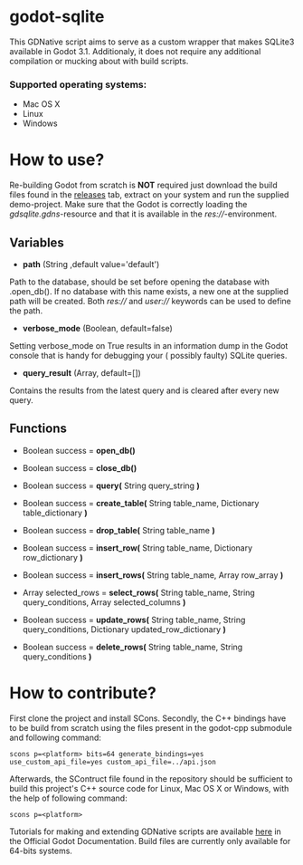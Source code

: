# godot-sqlite

This GDNative script aims to serve as a custom wrapper that makes SQLite3 available in Godot 3.1. Additionaly, it 
does not require any additional compilation or mucking about with build scripts.

### Supported operating systems:
- Mac OS X
- Linux
- Windows

# How to use?

Re-building Godot from scratch is **NOT** required just download the build files found in the [releases](https://github.com/2shady4u/godot-sqlite/releases) tab, extract on your system and run the supplied demo-project. Make sure that the Godot is correctly loading the *gdsqlite.gdns*-resource and that it is available in the *res://*-environment.

## Variables

- **path** (String ,default value='default')

Path to the database, should be set before opening the database with .open_db(). If no database with this name exists, a new one at the supplied path will be created. Both *res://* and *user://* keywords can be used to define the path.

- **verbose_mode** (Boolean, default=false)

Setting verbose_mode on True results in an information dump in the Godot console that is handy for debugging your ( possibly faulty) SQLite queries.

- **query_result** (Array, default=[])

Contains the results from the latest query and is cleared after every new query.

## Functions

- Boolean success = **open_db()**

- Boolean success = **close_db()**

- Boolean success = **query(** String query_string **)**

- Boolean success = **create_table(** String table_name, Dictionary table_dictionary **)**

- Boolean success = **drop_table(** String table_name **)**

- Boolean success = **insert_row(** String table_name, Dictionary row_dictionary **)**

- Boolean success = **insert_rows(** String table_name, Array row_array **)**

- Array selected_rows = **select_rows(** String table_name, String query_conditions, Array selected_columns **)**

- Boolean success = **update_rows(** String table_name, String query_conditions, Dictionary updated_row_dictionary **)**

- Boolean success = **delete_rows(** String table_name, String query_conditions **)**

# How to contribute?

First clone the project and install SCons. Secondly, the C++ bindings have to be build from scratch using the files present in the godot-cpp submodule and following command:

```
scons p=<platform> bits=64 generate_bindings=yes use_custom_api_file=yes custom_api_file=../api.json
```

Afterwards, the SContruct file found in the repository should be sufficient to build this project's C++ source code for Linux, Mac OS X or Windows, with the help of following command:

```
scons p=<platform>
```

Tutorials for making and extending GDNative scripts are available [here](https://docs.godotengine.org/en/latest/tutorials/plugins/gdnative/gdnative-cpp-example.html) 
in the Official Godot Documentation. Build files are currently only available for 64-bits systems.
